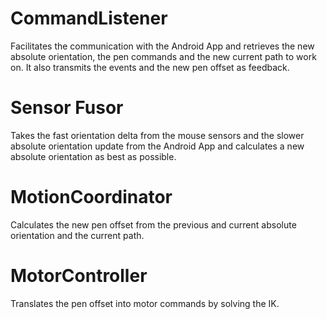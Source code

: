 
# CommandListener

Facilitates the communication with the Android App and retrieves the new absolute orientation, the pen commands and the new current path to work on.
It also transmits the events and the new pen offset as feedback.

# Sensor Fusor

Takes the fast orientation delta from the mouse sensors and the slower absolute orientation update from the Android App and calculates a new absolute orientation as best as possible.

# MotionCoordinator

Calculates the new pen offset from the previous and current absolute orientation and the current path.

# MotorController

Translates the pen offset into motor commands by solving the IK.
